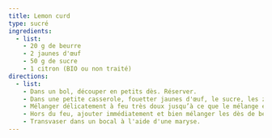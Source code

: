 ```yaml
---
title: Lemon curd
type: sucré
ingredients:
  - list:
    - 20 g de beurre
    - 2 jaunes d'œuf
    - 50 g de sucre
    - 1 citron (BIO ou non traité)
directions:
  - list:
    - Dans un bol, découper en petits dès. Réserver.
    - Dans une petite casserole, fouetter jaunes d'œuf, le sucre, les zestes et le jus du citron.
    - Mélanger délicatement à feu très doux jusqu’à ce que le mélange épaississe.
    - Hors du feu, ajouter immédiatement et bien mélanger les dès de beurre.
    - Transvaser dans un bocal à l'aide d'une maryse.
---
```

